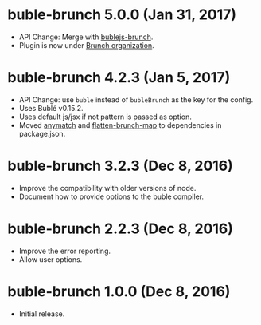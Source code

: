 # buble-brunch 5.0.0 (Jan 31, 2017)

* API Change: Merge with [bublejs-brunch](https://github.com/aMarCruz/bublejs-brunch).
* Plugin is now under [Brunch organization](https://github.com/brunch).

# buble-brunch 4.2.3 (Jan 5, 2017)

* API Change: use `buble` instead of `bubleBrunch` as the key for the config.
* Uses Bublé v0.15.2.
* Uses default js/jsx if not pattern is passed as option.
* Moved [anymatch](https://npmjs.org/package/anymatch) and [flatten-brunch-map](https://npmjs.org/package/flatten-brunch-map) to dependencies in package.json.

# buble-brunch 3.2.3 (Dec 8, 2016)

* Improve the compatibility with older versions of node.
* Document how to provide options to the buble compiler.

# buble-brunch 2.2.3 (Dec 8, 2016)

* Improve the error reporting.
* Allow user options.

# buble-brunch 1.0.0 (Dec 8, 2016)

* Initial release.
